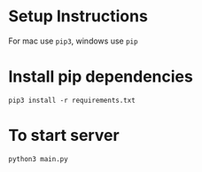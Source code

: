 # Setup Instructions

For mac use `pip3`, windows use `pip`

# Install pip dependencies

`pip3 install -r requirements.txt`

# To start server

`python3 main.py`



